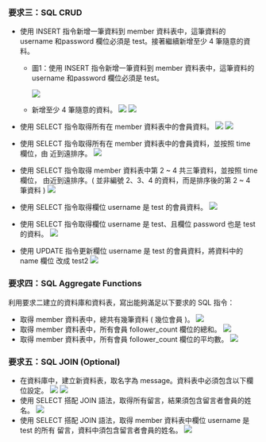 ### 要求三：SQL CRUD
- 使用 INSERT 指令新增一筆資料到 member 資料表中，這筆資料的 username 和password 欄位必須是 test。接著繼續新增至少 4 筆隨意的資料。

    - 圖1：使用 INSERT 指令新增一筆資料到 member 資料表中，這筆資料的 username 和password 欄位必須是 test。

        ![ ](https://s3.us-west-2.amazonaws.com/secure.notion-static.com/228d1d12-c50c-403d-8fe5-c0b1ae16494b/Untitled.png?X-Amz-Algorithm=AWS4-HMAC-SHA256&X-Amz-Content-Sha256=UNSIGNED-PAYLOAD&X-Amz-Credential=AKIAT73L2G45EIPT3X45%2F20220126%2Fus-west-2%2Fs3%2Faws4_request&X-Amz-Date=20220126T064027Z&X-Amz-Expires=86400&X-Amz-Signature=9727ade533b84ece84b6942a3d594872bc7468a7fc2c8f22429b703b003c4014&X-Amz-SignedHeaders=host&response-content-disposition=filename%20%3D%22Untitled.png%22&x-id=GetObject)
    
    - 新增至少 4 筆隨意的資料。
        ![](https://s3.us-west-2.amazonaws.com/secure.notion-static.com/6279c8c0-27d0-46cd-9383-8d5845f022f0/Untitled.png?X-Amz-Algorithm=AWS4-HMAC-SHA256&X-Amz-Content-Sha256=UNSIGNED-PAYLOAD&X-Amz-Credential=AKIAT73L2G45EIPT3X45%2F20220126%2Fus-west-2%2Fs3%2Faws4_request&X-Amz-Date=20220126T072503Z&X-Amz-Expires=86400&X-Amz-Signature=f46a4069e2017bbfe81a7ca65860351c8805b7996e420d3405ccf99e9777a338&X-Amz-SignedHeaders=host&response-content-disposition=filename%20%3D%22Untitled.png%22&x-id=GetObject)
        ![](https://s3.us-west-2.amazonaws.com/secure.notion-static.com/169c58cc-1b4a-4bbc-9b46-708e8bd67082/Untitled.png?X-Amz-Algorithm=AWS4-HMAC-SHA256&X-Amz-Content-Sha256=UNSIGNED-PAYLOAD&X-Amz-Credential=AKIAT73L2G45EIPT3X45%2F20220126%2Fus-west-2%2Fs3%2Faws4_request&X-Amz-Date=20220126T072540Z&X-Amz-Expires=86400&X-Amz-Signature=2ee898973740c0f39d7c8f5bdccc527e2ad3d9e72f468d07b3faf27dd6bc5f6b&X-Amz-SignedHeaders=host&response-content-disposition=filename%20%3D%22Untitled.png%22&x-id=GetObject)

- 使用 SELECT 指令取得所有在 member 資料表中的會員資料。
![](https://s3.us-west-2.amazonaws.com/secure.notion-static.com/dbbd281b-7d32-4215-a8a4-890869702577/Untitled.png?X-Amz-Algorithm=AWS4-HMAC-SHA256&X-Amz-Content-Sha256=UNSIGNED-PAYLOAD&X-Amz-Credential=AKIAT73L2G45EIPT3X45%2F20220126%2Fus-west-2%2Fs3%2Faws4_request&X-Amz-Date=20220126T064237Z&X-Amz-Expires=86400&X-Amz-Signature=0fd2073a1c37325c81c01ea4834352632e6f4cd0836b31865161e43bc1503980&X-Amz-SignedHeaders=host&response-content-disposition=filename%20%3D%22Untitled.png%22&x-id=GetObject)
![](https://s3.us-west-2.amazonaws.com/secure.notion-static.com/169c58cc-1b4a-4bbc-9b46-708e8bd67082/Untitled.png?X-Amz-Algorithm=AWS4-HMAC-SHA256&X-Amz-Content-Sha256=UNSIGNED-PAYLOAD&X-Amz-Credential=AKIAT73L2G45EIPT3X45%2F20220126%2Fus-west-2%2Fs3%2Faws4_request&X-Amz-Date=20220126T074706Z&X-Amz-Expires=86400&X-Amz-Signature=be657aab6c35955b6a8b91dfdcfa2f2a9e37f5b2052576eddd7538a57d59a6d7&X-Amz-SignedHeaders=host&response-content-disposition=filename%20%3D%22Untitled.png%22&x-id=GetObject)

- 使用 SELECT 指令取得所有在 member 資料表中的會員資料，並按照 time 欄位，由
近到遠排序。
![](https://s3.us-west-2.amazonaws.com/secure.notion-static.com/337933ea-7114-430c-b659-1345a584fc03/Untitled.png?X-Amz-Algorithm=AWS4-HMAC-SHA256&X-Amz-Content-Sha256=UNSIGNED-PAYLOAD&X-Amz-Credential=AKIAT73L2G45EIPT3X45%2F20220126%2Fus-west-2%2Fs3%2Faws4_request&X-Amz-Date=20220126T074605Z&X-Amz-Expires=86400&X-Amz-Signature=ce842f989368999122607fa96b2b48fe7ad122920503ee6cc526bdfb799c30b6&X-Amz-SignedHeaders=host&response-content-disposition=filename%20%3D%22Untitled.png%22&x-id=GetObject)

- 使用 SELECT 指令取得 member 資料表中第 2 ~ 4 共三筆資料，並按照 time 欄位，
由近到遠排序。( 並非編號 2、3、4 的資料，而是排序後的第 2 ~ 4 筆資料 )
![](https://s3.us-west-2.amazonaws.com/secure.notion-static.com/cefc49ab-4def-46e8-8765-23a31f0958e6/Untitled.png?X-Amz-Algorithm=AWS4-HMAC-SHA256&X-Amz-Content-Sha256=UNSIGNED-PAYLOAD&X-Amz-Credential=AKIAT73L2G45EIPT3X45%2F20220126%2Fus-west-2%2Fs3%2Faws4_request&X-Amz-Date=20220126T074250Z&X-Amz-Expires=86400&X-Amz-Signature=5c86819f59366376ff9fe7888967e9fbb20a0f9e6661e54c31ab34dae1da7d53&X-Amz-SignedHeaders=host&response-content-disposition=filename%20%3D%22Untitled.png%22&x-id=GetObject)

- 使用 SELECT 指令取得欄位 username 是 test 的會員資料。
![](https://s3.us-west-2.amazonaws.com/secure.notion-static.com/2661d729-ffc1-4580-b19f-41170da32aee/Untitled.png?X-Amz-Algorithm=AWS4-HMAC-SHA256&X-Amz-Content-Sha256=UNSIGNED-PAYLOAD&X-Amz-Credential=AKIAT73L2G45EIPT3X45%2F20220126%2Fus-west-2%2Fs3%2Faws4_request&X-Amz-Date=20220126T074829Z&X-Amz-Expires=86400&X-Amz-Signature=3f6b70ec342d7e6f398c2f41478331cb03de861fae21350e657adbcefd3a5372&X-Amz-SignedHeaders=host&response-content-disposition=filename%20%3D%22Untitled.png%22&x-id=GetObject)

- 使用 SELECT 指令取得欄位 username 是 test、且欄位 password 也是 test 的資料。
![](https://s3.us-west-2.amazonaws.com/secure.notion-static.com/a730de36-ce95-40f6-8d53-c41d15c01cec/Untitled.png?X-Amz-Algorithm=AWS4-HMAC-SHA256&X-Amz-Content-Sha256=UNSIGNED-PAYLOAD&X-Amz-Credential=AKIAT73L2G45EIPT3X45%2F20220126%2Fus-west-2%2Fs3%2Faws4_request&X-Amz-Date=20220126T074906Z&X-Amz-Expires=86400&X-Amz-Signature=da3fc7b5fc334faa2adf5803266e3bb005ea1540687588a5733d841db3aa93a9&X-Amz-SignedHeaders=host&response-content-disposition=filename%20%3D%22Untitled.png%22&x-id=GetObject)

- 使用 UPDATE 指令更新欄位 username 是 test 的會員資料，將資料中的 name 欄位
改成 test2
![](https://s3.us-west-2.amazonaws.com/secure.notion-static.com/cc0a43fc-5ee0-40ac-b3fa-5c9ad8ade605/Untitled.png?X-Amz-Algorithm=AWS4-HMAC-SHA256&X-Amz-Content-Sha256=UNSIGNED-PAYLOAD&X-Amz-Credential=AKIAT73L2G45EIPT3X45%2F20220126%2Fus-west-2%2Fs3%2Faws4_request&X-Amz-Date=20220126T074935Z&X-Amz-Expires=86400&X-Amz-Signature=e18d1d1e039e08443984e63de7f779271ff9b6b9f12051045ead56d374692887&X-Amz-SignedHeaders=host&response-content-disposition=filename%20%3D%22Untitled.png%22&x-id=GetObject)

### 要求四：SQL Aggregate Functions
利用要求二建立的資料庫和資料表，寫出能夠滿足以下要求的 SQL 指令：
- 取得 member 資料表中，總共有幾筆資料 ( 幾位會員 )。
![](https://s3.us-west-2.amazonaws.com/secure.notion-static.com/2d0485e0-dabd-4349-a2c0-39ef0a7e1cea/Untitled.png?X-Amz-Algorithm=AWS4-HMAC-SHA256&X-Amz-Content-Sha256=UNSIGNED-PAYLOAD&X-Amz-Credential=AKIAT73L2G45EIPT3X45%2F20220126%2Fus-west-2%2Fs3%2Faws4_request&X-Amz-Date=20220126T075634Z&X-Amz-Expires=86400&X-Amz-Signature=5393e99d8e5ae5ac8bf4c6fc67c3aedf2f96418eba317bc83574729da8662c3d&X-Amz-SignedHeaders=host&response-content-disposition=filename%20%3D%22Untitled.png%22&x-id=GetObject)
- 取得 member 資料表中，所有會員 follower_count 欄位的總和。
![](https://s3.us-west-2.amazonaws.com/secure.notion-static.com/53375e04-0ee4-4341-bcea-437bb502fe16/Untitled.png?X-Amz-Algorithm=AWS4-HMAC-SHA256&X-Amz-Content-Sha256=UNSIGNED-PAYLOAD&X-Amz-Credential=AKIAT73L2G45EIPT3X45%2F20220126%2Fus-west-2%2Fs3%2Faws4_request&X-Amz-Date=20220126T075701Z&X-Amz-Expires=86400&X-Amz-Signature=35dd35b6abb0bb1fac95cfd58659afeb6d04d8f1da471f7c2ebb622c70374e5d&X-Amz-SignedHeaders=host&response-content-disposition=filename%20%3D%22Untitled.png%22&x-id=GetObject)
- 取得 member 資料表中，所有會員 follower_count 欄位的平均數。
![](https://s3.us-west-2.amazonaws.com/secure.notion-static.com/e93c83e4-b678-49c3-9063-d1e7671c2d60/Untitled.png?X-Amz-Algorithm=AWS4-HMAC-SHA256&X-Amz-Content-Sha256=UNSIGNED-PAYLOAD&X-Amz-Credential=AKIAT73L2G45EIPT3X45%2F20220126%2Fus-west-2%2Fs3%2Faws4_request&X-Amz-Date=20220126T075727Z&X-Amz-Expires=86400&X-Amz-Signature=938bf2ef2e2eaaf4d28436b5329440d2051885415a4fd246647b77201e5d6222&X-Amz-SignedHeaders=host&response-content-disposition=filename%20%3D%22Untitled.png%22&x-id=GetObject)

### 要求五：SQL JOIN (Optional)
- 在資料庫中，建立新資料表，取名字為 message。資料表中必須包含以下欄位設定。
![](https://s3.us-west-2.amazonaws.com/secure.notion-static.com/b5613d77-8f94-4ab2-9545-f222fd80942a/Untitled.png?X-Amz-Algorithm=AWS4-HMAC-SHA256&X-Amz-Content-Sha256=UNSIGNED-PAYLOAD&X-Amz-Credential=AKIAT73L2G45EIPT3X45%2F20220126%2Fus-west-2%2Fs3%2Faws4_request&X-Amz-Date=20220126T075915Z&X-Amz-Expires=86400&X-Amz-Signature=1eb741a4e298b15556d0a57663106a40df7e1f4f779315b6ef9fe524e8612061&X-Amz-SignedHeaders=host&response-content-disposition=filename%20%3D%22Untitled.png%22&x-id=GetObject)
![](https://s3.us-west-2.amazonaws.com/secure.notion-static.com/0e550a7c-d0f5-43be-b628-9f53fef5c055/Untitled.png?X-Amz-Algorithm=AWS4-HMAC-SHA256&X-Amz-Content-Sha256=UNSIGNED-PAYLOAD&X-Amz-Credential=AKIAT73L2G45EIPT3X45%2F20220126%2Fus-west-2%2Fs3%2Faws4_request&X-Amz-Date=20220126T075954Z&X-Amz-Expires=86400&X-Amz-Signature=df85b0d2286142fd02ce6565b843ec9873e0047745ae317059a5d307fdae7f00&X-Amz-SignedHeaders=host&response-content-disposition=filename%20%3D%22Untitled.png%22&x-id=GetObject)
- 使用 SELECT 搭配 JOIN 語法，取得所有留言，結果須包含留言者會員的姓名。
![](https://s3.us-west-2.amazonaws.com/secure.notion-static.com/dcea8644-a6cf-450c-9600-386064e6a7d9/Untitled.png?X-Amz-Algorithm=AWS4-HMAC-SHA256&X-Amz-Content-Sha256=UNSIGNED-PAYLOAD&X-Amz-Credential=AKIAT73L2G45EIPT3X45%2F20220126%2Fus-west-2%2Fs3%2Faws4_request&X-Amz-Date=20220126T080028Z&X-Amz-Expires=86400&X-Amz-Signature=15841509c29086b45150cf9de721510aefbfd865bab6a9c3962f671fdbc89609&X-Amz-SignedHeaders=host&response-content-disposition=filename%20%3D%22Untitled.png%22&x-id=GetObject)
- 使用 SELECT 搭配 JOIN 語法，取得 member 資料表中欄位 username 是 test 的所有
留言，資料中須包含留言者會員的姓名。
![](https://s3.us-west-2.amazonaws.com/secure.notion-static.com/f21fc238-afed-40b1-aa0f-dcb12b9194de/Untitled.png?X-Amz-Algorithm=AWS4-HMAC-SHA256&X-Amz-Content-Sha256=UNSIGNED-PAYLOAD&X-Amz-Credential=AKIAT73L2G45EIPT3X45%2F20220126%2Fus-west-2%2Fs3%2Faws4_request&X-Amz-Date=20220126T080107Z&X-Amz-Expires=86400&X-Amz-Signature=904ae64388d221d157482d570888512136a6487e6b3c9315c90a578eafcade9c&X-Amz-SignedHeaders=host&response-content-disposition=filename%20%3D%22Untitled.png%22&x-id=GetObject)
